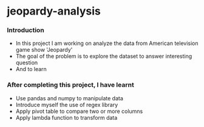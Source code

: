 # jeopardy-analysis
### Introduction
- In this project I am working on analyze the data from American television game show 'Jeopardy'
- The goal of the problem is to explore the dataset to answer interesting question 
- And to learn 
### After completing this project, I have learnt
- Use pandas and numpy to manipulate data
- Introduce myself the use of regex library
- Apply pivot table to compare two or more columns 
- Apply lambda function to transform data 

